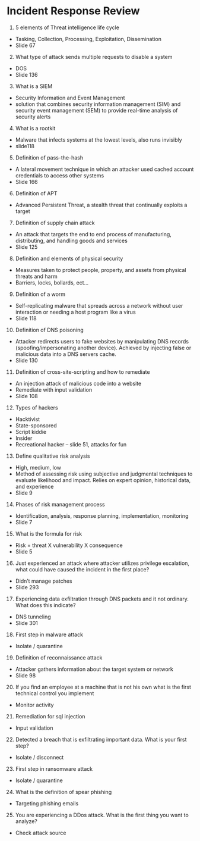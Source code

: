 # Incident Response Review

1.	5 elements of Threat intelligence life cycle
*	Tasking, Collection, Processing, Exploitation, Dissemination
*	Slide 67

2.	What type of attack sends multiple requests to disable a system
* DOS
* Slide 136

3. What is a SIEM
* Security Information and Event Management
* solution that combines security information management (SIM) and security event management (SEM) to provide real-time analysis of security alerts

4.	What is a rootkit
* Malware that infects systems at the lowest levels, also runs invisibly
* slide118

5.	Definition of pass-the-hash
* A lateral movement technique in which an attacker used cached account credentials to access other systems
* Slide 166

6. Definition of APT
* Advanced Persistent Threat, a stealth threat that continually exploits a target

7.	Definition of supply chain attack
* An attack that targets the end to end process of manufacturing, distributing, and handling goods and services
* Slide 125

8.	Definition and elements of physical security
* Measures taken to protect people, property, and assets from physical threats and harm
* Barriers, locks, bollards, ect…

9.	Definition of a worm
* Self-replicating malware that spreads across a network without user interaction or needing a host program like a virus
* Slide 118

10.	Definition of DNS poisoning
* Attacker redirects users to fake websites by manipulating DNS records (spoofing/impersonating another device). Achieved by injecting false or malicious data into a DNS servers cache.
* Slide 130

11.	Definition of cross-site-scripting and how to remediate
* An injection attack of malicious code into a website
* Remediate with input validation
* Slide 108

12.	Types of hackers
* Hacktivist
* State-sponsored
* Script kiddie
* Insider
* Recreational hacker – slide 51, attacks for fun

13.	Define qualitative risk analysis
* High, medium, low
* Method of assessing risk using subjective and judgmental techniques to evaluate likelihood and impact. Relies on expert opinion, historical data, and experience
* Slide 9

14.	Phases of risk management process
* Identification, analysis, response planning, implementation, monitoring
* Slide 7

15.	What is the formula for risk
* Risk = threat X vulnerability X consequence
* Slide 5

16.	Just experienced an attack where attacker utilizes privilege escalation, what could have caused the incident in the first place?
* Didn’t manage patches
* Slide 293

17.	Experiencing data exfiltration through DNS packets and it not ordinary. What does this indicate?
* DNS tunneling
* Slide 301

18.	First step in malware attack
* Isolate / quarantine

19.	Definition of reconnaissance attack
* Attacker gathers information about the target system or network
* Slide 98

20.	If you find an employee at a machine that is not his own what is the first technical control you implement
* Monitor activity

21.	Remediation for sql injection
* Input validation

22.	Detected a breach that is exfiltrating important data. What is your first step?
* Isolate / disconnect

23.	First step in ransomware attack
* Isolate / quarantine

24.	What is the definition of spear phishing
* Targeting phishing emails

25.	You are experiencing a DDos attack. What is the first thing you want to analyze?
* Check attack source
